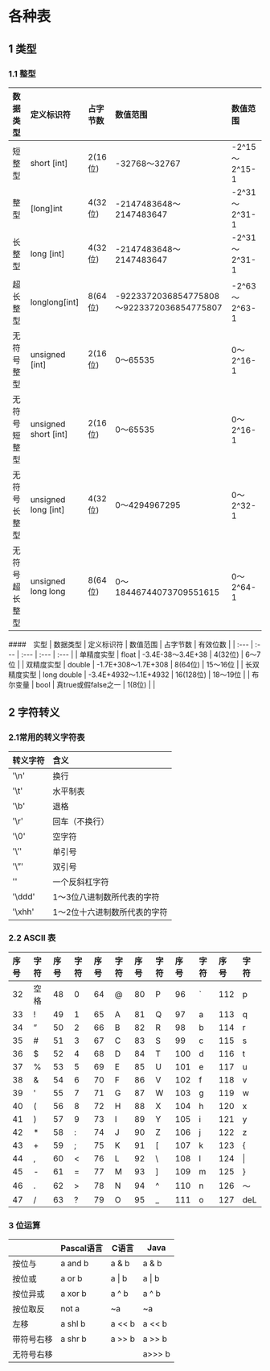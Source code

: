 # 各种表

## 1 类型

### 1.1 整型
| 数据类型 | 定义标识符 | 占字节数 | 数值范围 | 数值范围 |
| :--- | :--- | :--- | :--- | :--- |
| 短整型 | short \[int\] | 2\(16位\) | -32768～32767 | -2^15～2^15-1 |
| 整型 | \[long\]int | 4\(32位\) | -2147483648～2147483647 | -2^31～2^31-1 |
| 长整型 | long \[int\] | 4\(32位\) | -2147483648～2147483647 | -2^31～2^31-1 |
| 超长整型 | longlong\[int\] | 8\(64位\) | -9223372036854775808～9223372036854775807 | -2^63～2^63-1 |
| 无符号整型 | unsigned \[int\] | 2\(16位\) | 0～65535 | 0～2^16-1 |
| 无符号短整型 | unsigned short \[int\] | 2\(16位\) | 0～65535 | 0～2^16-1 |
| 无符号长整型 | unsigned long \[int\] | 4\(32位\) | 0～4294967295 | 0～2^32-1 |
| 无符号超长整型 | unsigned long long | 8\(64位\) | 0～18446744073709551615 | 0～2^64-1 |
####　实型
| 数据类型 | 定义标识符 | 数值范围 | 占字节数 | 有效位数 |
| :--- | :--- | :--- | :--- | :--- |
| 单精度实型 | float | -3.4E-38～3.4E+38 | 4\(32位\) | 6～7位 |
| 双精度实型 | double | -1.7E+308～1.7E+308 | 8\(64位\) | 15～16位 |
| 长双精度实型 | long double | -3.4E+4932～1.1E+4932 | 16\(128位\) | 18～19位 |
| 布尔变量 | bool | 真true或假false之一 | 1\(8位\) |  |

## 2 字符转义

### 2.1常用的转义字符表

| 转义字符 | 含义 |
| :--- | :--- |
| '\n' | 换行 |
| '\t' | 水平制表 |
| '\b' | 退格 |
| '\r' | 回车（不换行） |
| '\0' | 空字符 |
| '\’' | 单引号 |
| '\”' | 双引号 |
| '\' | 一个反斜杠字符 |
| '\ddd' | 1～3位八进制数所代表的字符 |
| '\xhh' | 1～2位十六进制数所代表的字符 |

### 2.2 ASCII 表

| 序号 | 字符 | 序号 | 字符 | 序号 | 字符 | 序号 | 字符 | 序号 | 字符 | 序号 | 字符 |
| :--- | :--- | :--- | :--- | :--- | :--- | :--- | :--- | :--- | :--- | :--- | :--- |
| 32 | 空格 | 48 | 0 | 64 | @ | 80 | P | 96 | \` | 112 | p |
| 33 | ! | 49 | 1 | 65 | A | 81 | Q | 97 | a | 113 | q |
| 34 | ” | 50 | 2 | 66 | B | 82 | R | 98 | b | 114 | r |
| 35 | \# | 51 | 3 | 67 | C | 83 | S | 99 | c | 115 | s |
| 36 | $ | 52 | 4 | 68 | D | 84 | T | 100 | d | 116 | t |
| 37 | % | 53 | 5 | 69 | E | 85 | U | 101 | e | 117 | u |
| 38 | & | 54 | 6 | 70 | F | 86 | V | 102 | f | 118 | v |
| 39 | ' | 55 | 7 | 71 | G | 87 | W | 103 | g | 119 | w |
| 40 | \( | 56 | 8 | 72 | H | 88 | X | 104 | h | 120 | x |
| 41 | \) | 57 | 9 | 73 | I | 89 | Y | 105 | i | 121 | y |
| 42 | \* | 58 | : | 74 | J | 90 | Z | 106 | j | 122 | z |
| 43 | + | 59 | ; | 75 | K | 91 | \[ | 107 | k | 123 | { |
| 44 | , | 60 | &lt; | 76 | L | 92 | \ | 108 | l | 124 | \| |
| 45 | - | 61 | = | 77 | M | 93 | \] | 109 | m | 125 | } |
| 46 | . | 62 | &gt; | 78 | N | 94 | ^ | 110 | n | 126 | ～ |
| 47 | / | 63 | ? | 79 | O | 95 | \_ | 111 | o | 127 | deL |
### 3 位运算

| |Pascal语言|C语言|	Java|
|---|---|-----|---|
|按位与	|a and b|	a & b|	a & b|
|按位或	|a or b	|a \| b	|a \| b|
|按位异或|a xor b|a ^ b	|a ^ b|
|按位取反|not a	|~a|	~a
|左移	|a shl b|a << b|	a << b
|带符号右移|a shr b|	a >> b|	a >> b
|无符号右移|　	　|	|a>>> b